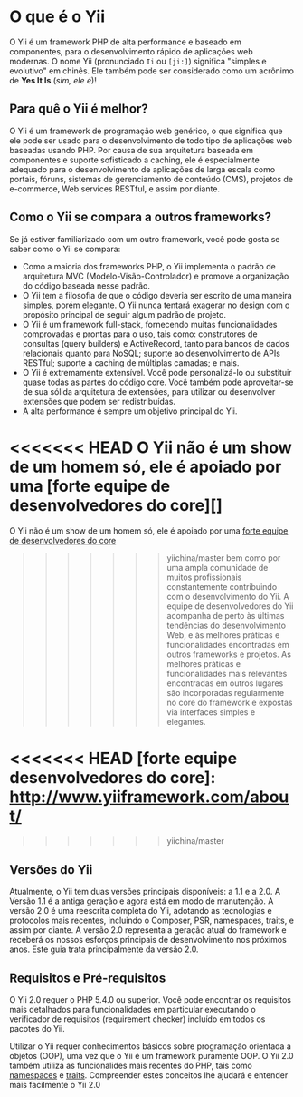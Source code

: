 O que é o Yii
=============

O Yii é um framework PHP de alta performance e baseado em componentes, para o
desenvolvimento rápido de aplicações web modernas. 
O nome Yii (pronunciado `Ii` ou `[ji:]`) significa "simples e evolutivo" em chinês. Ele também pode ser considerado como um acrônimo de **Yes It Is** (*sim, ele é*)!


Para quê o Yii é melhor?
------------------------

O Yii é um framework de programação web genérico, o que significa que ele pode
ser usado para o desenvolvimento de todo tipo de aplicações web baseadas usando PHP.
Por causa de sua arquitetura baseada em componentes e suporte sofisticado a
caching, ele é especialmente adequado para o desenvolvimento de aplicações de
larga escala como portais, fóruns, sistemas de gerenciamento de conteúdo (CMS),
projetos de e-commerce, Web services RESTful, e assim por diante.


Como o Yii se compara a outros frameworks?
------------------------------------------

Se já estiver familiarizado com um outro framework, você pode gosta se saber como o Yii se compara:

- Como a maioria dos frameworks PHP, o Yii implementa o padrão de arquitetura MVC
  (Modelo-Visão-Controlador) e promove a organização do código baseada nesse padrão.
- O Yii tem a filosofia de que o código deveria ser escrito de uma maneira simples,
  porém elegante. O Yii nunca tentará exagerar no design com o propósito principal
  de seguir algum padrão de projeto.
- O Yii é um framework full-stack, fornecendo muitas funcionalidades comprovadas
  e prontas para o uso, tais como: construtores de consultas (query builders) e
  ActiveRecord, tanto para bancos de dados relacionais quanto para NoSQL; suporte ao
  desenvolvimento de APIs RESTful; suporte a caching de múltiplas camadas; e mais.
- O Yii é extremamente extensível. Você pode personalizá-lo ou substituir quase
  todas as partes do código core. Você também pode aproveitar-se de sua
  sólida arquitetura de extensões, para utilizar ou desenvolver extensões
  que podem ser redistribuídas.
- A alta performance é sempre um objetivo principal do Yii.

<<<<<<< HEAD
O Yii não é um show de um homem só, ele é apoiado por uma [forte equipe de desenvolvedores do core][] 
=======
O Yii não é um show de um homem só, ele é apoiado por uma [forte equipe de desenvolvedores do core][about_yii] 
>>>>>>> yiichina/master
bem como por uma ampla comunidade de muitos profissionais constantemente
contribuindo com o desenvolvimento do Yii. A equipe de desenvolvedores do Yii
acompanha de perto às últimas tendências do desenvolvimento Web, e às
melhores práticas e funcionalidades encontradas em outros frameworks e projetos.
As melhores práticas e funcionalidades mais relevantes encontradas em outros lugares
são incorporadas regularmente no core do framework e expostas via interfaces
simples e elegantes.

<<<<<<< HEAD
[forte equipe desenvolvedores do core]: http://www.yiiframework.com/about/
=======
[about_yii]: http://www.yiiframework.com/about/
>>>>>>> yiichina/master

Versões do Yii
--------------

Atualmente, o Yii tem duas versões principais disponíveis: a 1.1 e a 2.0. A Versão
1.1 é a antiga geração e agora está em modo de manutenção. A versão 2.0 é uma
reescrita completa do Yii, adotando as tecnologias e protocolos mais recentes, incluindo
o Composer, PSR, namespaces, traits, e assim por diante. A versão 2.0 representa
a geração atual do framework e receberá os nossos esforços principais de
desenvolvimento nos próximos anos. Este guia trata principalmente da versão 2.0.


Requisitos e Pré-requisitos
---------------------------

O Yii 2.0 requer o PHP 5.4.0 ou superior. Você pode encontrar os requisitos mais
detalhados para funcionalidades em particular executando o verificador de requisitos
(requirement checker) incluído em todos os pacotes do Yii.

Utilizar o Yii requer conhecimentos básicos sobre programação orientada a objetos
(OOP), uma vez que o Yii é um framework puramente OOP. 
O Yii 2.0 também utiliza as funcionalides mais recentes do PHP, tais como [namespaces](http://www.php.net/manual/en/language.namespaces.php) e [traits](http://www.php.net/manual/en/language.oop5.traits.php). Compreender estes conceitos lhe ajudará e entender mais facilmente o Yii 2.0

